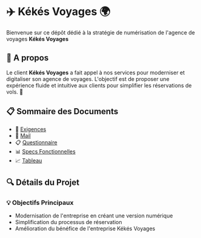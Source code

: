 # ✈️ Kékés Voyages 🌍

Bienvenue sur ce dépôt dédié à la stratégie de numérisation de l'agence de voyages **Kékés Voyages**

## 🎯 A propos

Le client **Kékés Voyages** a fait appel à nos services pour moderniser et digitaliser son agence de voyages. L'objectif est de proposer une expérience fluide et intuitive aux clients pour simplifier les réservations de vols. 🚀

## 📋 Sommaire des Documents

- 📝 [Exigences](/exigences.md)
- 📧 [Mail](/mail.md)
- 📋 [Questionnaire](/questionnaire.md)
- 📊 [Specs Fonctionnelles](/specfonctionnelles.md)
- 📈 [Tableau](/tableau.md)

## 🔍 Détails du Projet

### 💡 Objectifs Principaux

- Modernisation de l'entreprise en créant une version numérique
- Simplification du processus de réservation
- Amélioration du bénéfice de l'entreprise Kékés Voyages
